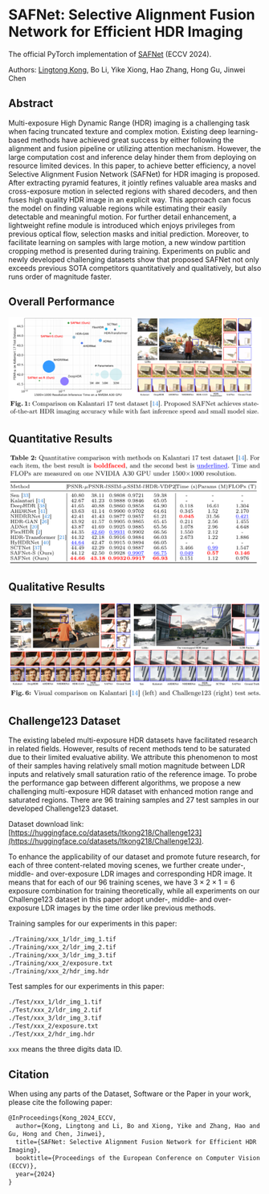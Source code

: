 # SAFNet: Selective Alignment Fusion Network for Efficient HDR Imaging
The official PyTorch implementation of [SAFNet](https://arxiv.org/abs/2407.16308) (ECCV 2024).

Authors: [Lingtong Kong](https://scholar.google.com.hk/citations?user=KKzKc_8AAAAJ&hl=zh-CN), Bo Li, Yike Xiong, Hao Zhang, Hong Gu, Jinwei Chen


## Abstract
Multi-exposure High Dynamic Range (HDR) imaging is a challenging task when facing truncated texture and complex motion. Existing deep learning-based methods have achieved great success by either following the alignment and fusion pipeline or utilizing attention mechanism. However, the large computation cost and inference delay hinder them from deploying on resource limited devices. In this paper, to achieve better efficiency, a novel Selective Alignment Fusion Network (SAFNet) for HDR imaging is proposed. After extracting pyramid features, it jointly refines valuable area masks and cross-exposure motion in selected regions with shared decoders, and then fuses high quality HDR image in an explicit way. This approach can focus the model on finding valuable regions while estimating their easily detectable and meaningful motion. For further detail enhancement, a lightweight refine module is introduced which enjoys privileges from previous optical flow, selection masks and initial prediction. Moreover, to facilitate learning on samples with large motion, a new window partition cropping method is presented during training. Experiments on public and newly developed challenging datasets show that proposed SAFNet not only exceeds previous SOTA competitors quantitatively and qualitatively, but also runs order of magnitude faster.

## Overall Performance

![](./data/fig1.PNG)

## Quantitative Results

![](./data/fig2.PNG)

## Qualitative Results

![](./data/fig3.PNG)

## Challenge123 Dataset
The existing labeled multi-exposure HDR datasets have facilitated research in related fields. However, results of recent methods tend to be saturated due to their limited evaluative ability. We attribute this phenomenon to most of their samples having relatively small motion magnitude between LDR inputs and relatively small saturation ratio of the reference image. To probe the performance gap between different algorithms, we propose a new challenging multi-exposure HDR dataset with enhanced motion range and saturated regions. There are 96 training samples and 27 test samples in our developed Challenge123 dataset.

Dataset download link: [https://huggingface.co/datasets/ltkong218/Challenge123](https://huggingface.co/datasets/ltkong218/Challenge123).

To enhance the applicability of our dataset and promote future research, for each of three content-related moving scenes, we further create under-, middle- and over-exposure LDR images and corresponding HDR image. It means that for each of our 96 training scenes, we have $3 \times 2 \times 1 = 6$ exposure combination for training theoretically, while all experiments on our Challenge123 dataset in this paper adopt under-, middle- and over-exposure LDR images by the time order like previous methods.

Training samples for our experiments in this paper:
<pre><code>./Training/xxx_1/ldr_img_1.tif</code>
<code>./Training/xxx_2/ldr_img_2.tif</code>
<code>./Training/xxx_3/ldr_img_3.tif</code>
<code>./Training/xxx_2/exposure.txt</code>
<code>./Training/xxx_2/hdr_img.hdr</code></pre>

Test samples for our experiments in this paper:
<pre><code>./Test/xxx_1/ldr_img_1.tif</code>
<code>./Test/xxx_2/ldr_img_2.tif</code>
<code>./Test/xxx_3/ldr_img_3.tif</code>
<code>./Test/xxx_2/exposure.txt</code>
<code>./Test/xxx_2/hdr_img.hdr</code></pre>

<code>xxx</code> means the three digits data ID.

## Citation
When using any parts of the Dataset, Software or the Paper in your work, please cite the following paper:
<pre><code>@InProceedings{Kong_2024_ECCV, 
  author={Kong, Lingtong and Li, Bo and Xiong, Yike and Zhang, Hao and Gu, Hong and Chen, Jinwei}, 
  title={SAFNet: Selective Alignment Fusion Network for Efficient HDR Imaging}, 
  booktitle={Proceedings of the European Conference on Computer Vision (ECCV)}, 
  year={2024}
}</code></pre>
